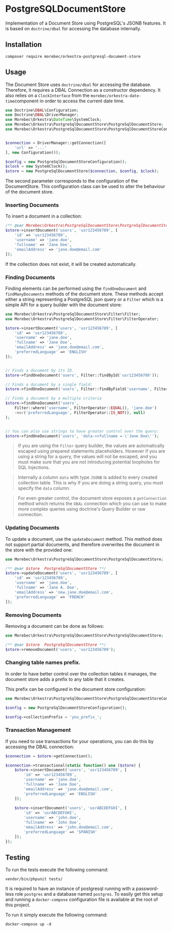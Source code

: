 # PostgreSQLDocumentStore
Implementation of a Document Store using PostgreSQL's JSONB features.
It is based on `doctrine/dbal` for accessing the database internally.

## Installation
```shell
composer require morebec/orkestra-postgresql-document-store
```

## Usage
The Document Store uses `doctrine/dbal` for accessing the database.
Therefore, it requires a DBAL Connection as a constructor dependency.
It also relies on a `ClockInterface` from the `morebec/orkestra-date-time`component in order to access
the current date time.

```php
use Doctrine\DBAL\Configuration;
use Doctrine\DBAL\DriverManager;
use Morebec\Orkestra\DateTime\SystemClock;
use Morebec\Orkestra\PostgreSqlDocumentStore\PostgreSqlDocumentStore;
use Morebec\Orkestra\PostgreSqlDocumentStore\PostgreSqlDocumentStoreConfiguration;


$connection = DriverManager::getConnection([
    'url' => '...'
], new Configuration()); 

$config = new PostgreSqlDocumentStoreConfiguration(); 
$clock = new SystemClock();
$store = new PostgreSqlDocumentStore($connection, $config, $clock);
```

The second parameter corresponds to the configuration of the DocumentStore. This configuration class
can be used to alter the behaviour of the document store.


### Inserting Documents
To insert a document in a collection:
```php
/** @var Morebec\Orkestra\PostgreSqlDocumentStore\PostgreSqlDocumentStore $store */
$store->insertDocument('users', 'usr123456789', [
    'id' => 'usr123456789',
    'username' => 'jane.doe',
    'fullname' => 'Jane Doe',
    'emailAddress' => 'jane.doe@email.com'
]);
```

If the collection does not exist, it will be created automatically.

### Finding Documents
Finding elements can be performed using the `findOneDocument` and `findManyDocuments` methods of the
document store. These methods accept either a string representing a PostgreSQL json query or a `Filter`
which is a simple API for a query builder with the document store:

```php
use Morebec\Orkestra\PostgreSqlDocumentStore\Filter\Filter;
use Morebec\Orkestra\PostgreSqlDocumentStore\Filter\FilterOperator;

$store->insertDocument('users', 'usr123456789', [
    'id' => 'usr123456789',
    'username' => 'jane.doe',
    'fullname' => 'Jane Doe',
    'emailAddress' => 'jane.doe@email.com',
    'preferredLanguage' => 'ENGLISH' 
]);


// Finds a document by its ID.
$store->findOneDocument('users', Filter::findById('usr123456789'));

// Finds a document by a single field:
$store->findOneDocument('users', Filter::findByField('username', FilterOperator::EQUAL(), 'jane.doe'));

// Finds a document by a multiple criteria
$store->findOneDocument('users', 
    Filter::where('username', FilterOperator::EQUAL(), 'jane.doe')
    ->or('preferredLanguage', FilterOperator::IS_NOT(), null)
);


// You can also use strings to have greater control over the query:
$store->findOneDocument('users', 'data->>fullname = \'Jane Doe\'');
```
> If you are using the `Filter` query builder, the values are automatically escaped using prepared statements placeholders.
> However if you are using a string for a query, the values will not be escaped, and you must make sure that you are not introducing potential loopholes
> for SQL Injections.

> Internally a column `data` with type `JSONB` is added to every created collection table.
> This is why if you are doing a string query, you must specify the `data` column.

> For even greater control, the document store exposes a `getConnection` method which returns the `DBAL` connection
> which you can use to make more complex queries using doctrine's Query Builder or raw connection.

### Updating Documents
To update a document, use the `updateDocument` method.
This method does not support partial documents, and therefore overwrites the document in the store
with the provided one:

```php
use Morebec\Orkestra\PostgreSqlDocumentStore\PostgreSqlDocumentStore;

/** @var $store  PostgreSqlDocumentStore **/
$store->updateDocument('users', 'usr123456789', [
    'id' => 'usr123456789',
    'username' => 'jane.doe',
    'fullname' => 'Jane A. Doe',
    'emailAddress' => 'new.jane.doe@email.com',
    'preferredLanguage' => 'FRENCH' 
]);
```
### Removing Documents
Removing a document can be done as follows:
```php
use Morebec\Orkestra\PostgreSqlDocumentStore\PostgreSqlDocumentStore;

/** @var $store  PostgreSqlDocumentStore **/
$store->removeDocument('users', 'usr123456789');
```

### Changing table names prefix.
In order to have better control over the collection tables it manages,
the document store adds a prefix to any table that it creates.

This prefix can be configured in the document store configuration:

```php
use Morebec\Orkestra\PostgreSqlDocumentStore\PostgreSqlDocumentStoreConfiguration;

$config = new PostgreSqlDocumentStoreConfiguration();

$config->collectionPrefix = 'you_prefix_';
```

### Transaction Management
If you need to use transactions for your operations, you can do this by accessing the DBAL connection:

```php
$connection = $store->getConnection();

$connection->transactional(static function() use ($store) {
    $store->insertDocument('users', 'usr123456789', [
        'id' => 'usr123456789',
        'username' => 'jane.doe',
        'fullname' => 'Jane Doe',
        'emailAddress' => 'jane.doe@email.com',
        'preferredLanguage' => 'ENGLISH' 
    ]);
    
    $store->insertDocument('users', 'usrABCDEFGHI', [
        'id' => 'usrABCDEFGHI',
        'username' => 'john.doe',
        'fullname' => 'John Doe',
        'emailAddress' => 'john.doe@email.com',
        'preferredLanguage' => 'SPANISH' 
    ]);
});
```


## Testing
To run the tests execute the following command:
```shell
vendor/bin/phpunit tests/
```

It is required to have an instance of postgresql running with a password-less role `postgres` and a database named `postgres`.
To easily get this setup and running a `docker-compose` configuration file is available at the root of this project.

To run it simply execute the following command:

```shell
docker-compose up -d
```